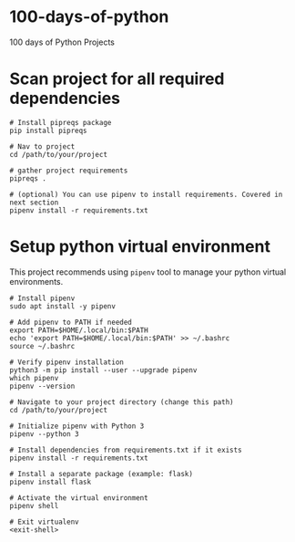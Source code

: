 # 100-days-of-python
100 days of Python Projects

# Scan project for all required dependencies

```shell
# Install pipreqs package
pip install pipreqs

# Nav to project
cd /path/to/your/project

# gather project requirements
pipreqs .

# (optional) You can use pipenv to install requirements. Covered in next section
pipenv install -r requirements.txt

```
# Setup python virtual environment

This project recommends using `pipenv` tool to manage your python virtual environments.

```shell
# Install pipenv
sudo apt install -y pipenv

# Add pipenv to PATH if needed
export PATH=$HOME/.local/bin:$PATH
echo 'export PATH=$HOME/.local/bin:$PATH' >> ~/.bashrc
source ~/.bashrc

# Verify pipenv installation
python3 -m pip install --user --upgrade pipenv
which pipenv
pipenv --version

# Navigate to your project directory (change this path)
cd /path/to/your/project

# Initialize pipenv with Python 3
pipenv --python 3

# Install dependencies from requirements.txt if it exists
pipenv install -r requirements.txt

# Install a separate package (example: flask)
pipenv install flask

# Activate the virtual environment
pipenv shell

# Exit virtualenv
<exit-shell>
```
